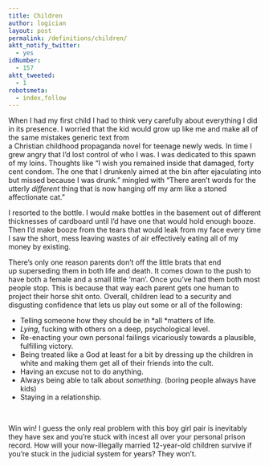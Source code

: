 ```yaml
---
title: Children
author: logician
layout: post
permalink: /definitions/children/
aktt_notify_twitter:
  - yes
idNumber:
  - 157
aktt_tweeted:
  - 1
robotsmeta:
  - index,follow
---
```

When I had my first child I had to think very carefully about everything I did in its presence. I worried that the kid would grow up like me and make all of the same mistakes generic text from a Christian childhood propaganda novel for teenage newly weds. In time I grew angry that I&#8217;d lost control of who I was. I was dedicated to this spawn of my loins. Thoughts like &#8220;I wish you remained inside that damaged, forty cent condom. The one that I drunkenly aimed at the bin after ejaculating into but missed because I was drunk.&#8221; mingled with &#8220;There aren&#8217;t words for the utterly *different* thing that is now hanging off my arm like a stoned affectionate cat.&#8221;

I resorted to the bottle. I would make bottles in the basement out of different thicknesses of cardboard until I&#8217;d have one that would hold enough booze. Then I&#8217;d make booze from the tears that would leak from my face every time I saw the short, mess leaving wastes of air effectively eating all of my money by existing.

There&#8217;s only one reason parents don&#8217;t off the little brats that end up superseding them in both life and death. It comes down to the push to have both a female and a small little &#8216;man&#8217;. Once you&#8217;ve had them both most people stop. This is because that way each parent gets one human to project their horse shit onto. Overall, children lead to a security and disgusting confidence that lets us play out some or all of the following:

  * Telling someone how they should be in *all *matters of life.
  * *Lying,* fucking with others on a deep, psychological level.
  * Re-enacting your own personal failings vicariously towards a plausible, fulfilling victory.
  * Being treated like a God at least for a bit by dressing up the children in white and making them get all of their friends into the cult.
  * Having an excuse not to do anything.
  * Always being able to talk about *something*. (boring people always have kids)
  * Staying in a relationship.

&nbsp;

Win win! I guess the only real problem with this boy girl pair is inevitably they have sex and you&#8217;re stuck with incest all over your personal prison record. How will your now-illegally married 12-year-old children survive if you&#8217;re stuck in the judicial system for years? They won&#8217;t.